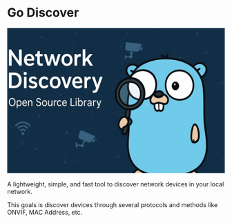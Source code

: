 # Go Discover

![](./assets/go-discover.png)

A lightweight, simple, and fast tool to discover network devices in your local network.

This goals is discover devices through several protocols and methods like ONVIF, MAC Address, etc.

